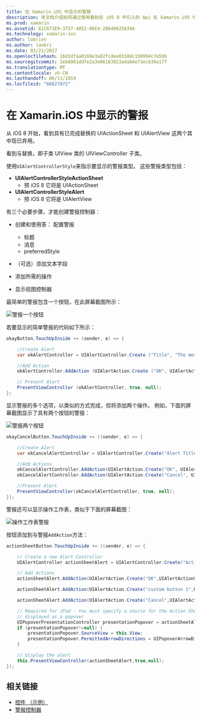 ```yaml
---
title: 在 Xamarin.iOS 中显示的警报
description: 本文档介绍如何通过使用看到在 iOS 8 中引入的 Api 在 Xamarin.iOS 中显示警报。
ms.prod: xamarin
ms.assetid: 61C671E9-3757-4052-86E4-28640025A34A
ms.technology: xamarin-ios
author: lobrien
ms.author: laobri
ms.date: 03/21/2017
ms.openlocfilehash: 16d3dfaa0169e3a02fcdee0318dc150994c7e59b
ms.sourcegitcommit: 2eb8961dd7e2a3e06183923adab6e73ecb38a17f
ms.translationtype: MT
ms.contentlocale: zh-CN
ms.lasthandoff: 06/11/2019
ms.locfileid: "66827872"
---
```

# <a name="displaying-alerts-in-xamarinios"></a>在 Xamarin.iOS 中显示的警报

从 iOS 8 开始，看到具有已完成替换的 UIActionSheet 和 UIAlertView 这两个其中现已弃用。

看到与替换，即子类 UIView 类的 UIViewController 子类。

使用`UIAlertControllerStyle`来指示要显示的警报类型。 这些警报类型包括：

- **UIAlertControllerStyleActionSheet**
    * 预 iOS 8 它将是 UIActionSheet
- **UIAlertControllerStyleAlert**
    * 预 iOS 8 它将是 UIAlertView 

有三个必要步骤，才能创建警报控制器：

- 创建和使用答： 配置警报
    * 标题
    * 消息
    * preferredStyle
    
- （可选）添加文本字段
- 添加所需的操作
- 显示视图控制器

最简单的警报包含一个按钮，在此屏幕截图所示：

 ![警报一个按钮](alerts-images/alert1.png)

若要显示的简单警报的代码如下所示：

```csharp
okayButton.TouchUpInside += (sender, e) => {

    //Create Alert
    var okAlertController = UIAlertController.Create ("Title", "The message", UIAlertControllerStyle.Alert);

    //Add Action
    okAlertController.AddAction (UIAlertAction.Create ("OK", UIAlertActionStyle.Default, null));

    // Present Alert
    PresentViewController (okAlertController, true, null);
};
```

显示警报的多个选项，以类似的方式完成，但将添加两个操作。 例如，下面的屏幕截图显示了具有两个按钮的警报：

 ![ 警报两个按钮](alerts-images/alert2.png)

```csharp
okayCancelButton.TouchUpInside += ((sender, e) => {

    //Create Alert
    var okCancelAlertController = UIAlertController.Create("Alert Title", "Choose from two buttons", UIAlertControllerStyle.Alert);

    //Add Actions
    okCancelAlertController.AddAction(UIAlertAction.Create("OK", UIAlertActionStyle.Default, alert => Console.WriteLine ("Okay was clicked")));
    okCancelAlertController.AddAction(UIAlertAction.Create("Cancel", UIAlertActionStyle.Cancel, alert => Console.WriteLine ("Cancel was clicked")));

    //Present Alert
    PresentViewController(okCancelAlertController, true, null);
});
```

警报还可以显示操作工作表，类似于下面的屏幕截图：

 ![操作工作表警报](alerts-images/alert3.png)

按钮添加到与警报`AddAction`方法：

```csharp
actionSheetButton.TouchUpInside += ((sender, e) => {

    // Create a new Alert Controller
    UIAlertController actionSheetAlert = UIAlertController.Create("Action Sheet", "Select an item from below", UIAlertControllerStyle.ActionSheet);

    // Add Actions
    actionSheetAlert.AddAction(UIAlertAction.Create("OK",UIAlertActionStyle.Default, (action) => Console.WriteLine ("Item One pressed.")));

    actionSheetAlert.AddAction(UIAlertAction.Create("custom button 1",UIAlertActionStyle.Default, (action) => Console.WriteLine ("Item Two pressed.")));

    actionSheetAlert.AddAction(UIAlertAction.Create("Cancel",UIAlertActionStyle.Cancel, (action) => Console.WriteLine ("Cancel button pressed.")));

    // Required for iPad - You must specify a source for the Action Sheet since it is
    // displayed as a popover
    UIPopoverPresentationController presentationPopover = actionSheetAlert.PopoverPresentationController;
    if (presentationPopover!=null) {
        presentationPopover.SourceView = this.View;
        presentationPopover.PermittedArrowDirections = UIPopoverArrowDirection.Up;
    }

    // Display the alert
    this.PresentViewController(actionSheetAlert,true,null);
});
```

## <a name="related-links"></a>相关链接

- [控件 （示例）](https://developer.xamarin.com/samples/monotouch/Controls/)
- [警报控制器](https://github.com/xamarin/recipes/tree/master/Recipes/ios/standard_controls/alertcontroller)
